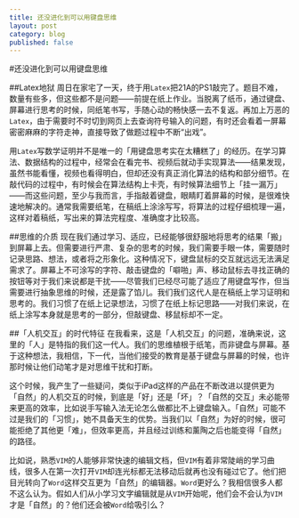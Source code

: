 ```yaml
---
title: 还没进化到可以用键盘思维
layout: post
category: blog
published: false
---
```


#还没进化到可以用键盘思维

##Latex地狱
周日在家宅了一天，终于用`Latex`把21A的PS1敲完了。题目不难，数量有些多，但这些都不是问题——前提在纸上作业。当脱离了纸币，通过键盘、屏幕进行思考的时候，同纸笔书写，手随心动的畅快感一去不复返。再加上万恶的`Latex`，由于需要时不时切到网页上去查询符号输入的问题，有时还会看着一屏幕密密麻麻的字符走神，直接导致了做题过程中不断“出戏”。

用`Latex`写数学证明并不是唯一的「用键盘思考实在太糟糕了」的经历。在学习算法、数据结构的过程中，经常会在看完书、视频后就动手实现算法——结果发现，虽然书能看懂，视频也看得明白，但却还没有真正消化算法的结构和部分细节。在敲代码的过程中，有时候会在算法结构上卡壳，有时候算法细节上「挂一漏万」——而这些问题，至少与我而言，手指敲着键盘，眼睛盯着屏幕的时候，是很难快速地解决的。通常我需要纸笔，在稿纸上涂涂写写，将算法的过程仔细梳理一遍，这样对着稿纸，写出来的算法完程度、准确度才比较高。

##思维的介质
现在我们通过学习、适应，已经能够很舒服地将思考的结果「搬」到屏幕上去。但需要进行严肃、复杂的思考的时候，我们需要手眼一体，需要随时记录思路、想法，或者将之形象化。这种情况下，键盘鼠标的交互就远远无法满足需求了。屏幕上不可涂写的字符、敲击键盘的「噼啪」声、移动鼠标去寻找正确的按钮等对于我们来说都是干扰——尽管我们已经尽可能了适应了用键盘写作，但当需要进行抽象思维的时候，还是露了馅儿。我们我们这代人是在稿纸上学习证明和思考的。我们习惯了在纸上记录想法，习惯了在纸上标记思路——对我们来说，在纸上涂写本身就是思考的一部分，但敲键盘、移鼠标却不一定。

##「人机交互」的时代特征
在我看来，这是「人机交互」的问题，准确来说，这里的「人」是特指的我们这一代人。我们的思维植根于纸笔，而非键盘与屏幕。基于这种想法，我相信，下一代，当他们接受的教育是基于键盘与屏幕的时候，也许那时候让他们动笔才是对思维干扰和打断。

这个时候，我产生了一些疑问，类似于iPad这样的产品在不断改进以提供更为「自然」的人机交互的时候，到底是「好」还是「坏」？「自然的交互」未必能带来更高的效率，比如说手写输入法无论怎么做都比不上键盘输入。「自然」可能不过是我们的「习惯」，她不具备天生的优势。当我们以「自然」为好的时候，很可能拒绝了其他更「难」，但效率更高，并且经过训练和薰陶之后也能变得「自然」的路径。

比如说，熟悉`VIM`的人能够非常快速的编辑文档，但`VIM`有着非常陡峭的学习曲线，很多人在第一次打开`VIM`却连光标都无法移动后就再也没有碰过它了。他们把目光转向了`Word`这样交互更为「自然」的编辑器。`Word`更好么？我相信很多人都不这么认为。假如人们从小学习文字编辑就是从`VIM`开始呢，他们会不会认为`VIM`才是「自然」的？他们还会被`Word`给吸引么？
